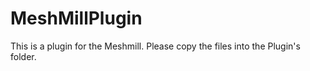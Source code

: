 # MeshMillPlugin
This is a plugin for the Meshmill. Please copy the files into the Plugin's folder.
